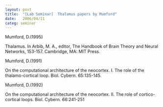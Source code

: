 ```yaml
---
layout: post
title:  "[Lab Seminar]  Thalamus papers by Mumford"
date:   2006/04/11
categ: seminar
---
```






Mumford, D.(1995)

Thalamus.  In Arbib, M. A., editor, The Handbook of Brain Theory and Neural Networks, 153-157. Cambridge, MA: MIT Press.


Mumford, D.(1991)

On the computational architecture of the neocortex. I. The role of the thalamo-cortical loop.  Biol. Cybern. 65:135-145.




Mumford, D.(1992)

On the computational architecture of the neocortex. II. The role of cortico-cortical loops.  Biol. Cybern. 66:241-251



 

